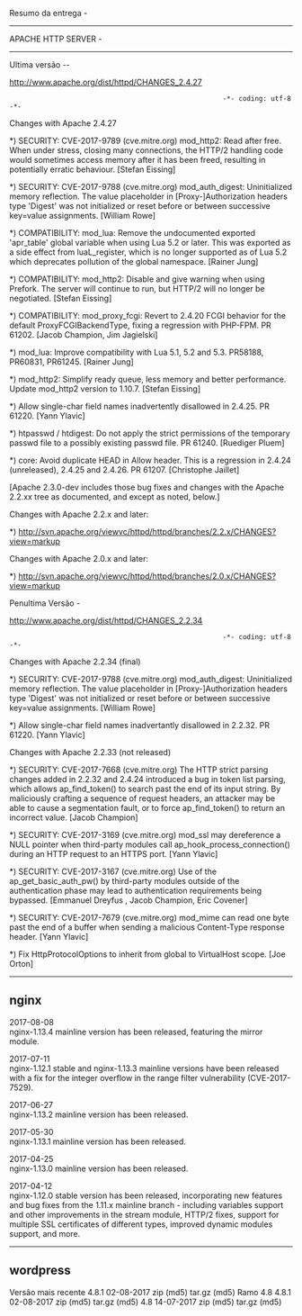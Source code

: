 Resumo da entrega - 


------------------------------------------------------------------------------------------------------
APACHE HTTP SERVER - 

------------------------------------------------------------------------------------------------------

Ultima versão --

http://www.apache.org/dist/httpd/CHANGES_2.4.27

                                                         -*- coding: utf-8 -*-

Changes with Apache 2.4.27

  *) SECURITY: CVE-2017-9789 (cve.mitre.org)
     mod_http2: Read after free. When under stress, closing many connections,
     the HTTP/2 handling code would sometimes access memory after it has been
     freed, resulting in potentially erratic behaviour.
     [Stefan Eissing]

  *) SECURITY: CVE-2017-9788 (cve.mitre.org)
     mod_auth_digest: Uninitialized memory reflection.  The value placeholder
     in [Proxy-]Authorization headers type 'Digest' was not initialized or
     reset before or between successive key=value assignments.
     [William Rowe]

  *) COMPATIBILITY: mod_lua: Remove the undocumented exported 'apr_table'
     global variable when using Lua 5.2 or later. This was exported as a
     side effect from luaL_register, which is no longer supported as of
     Lua 5.2 which deprecates pollution of the global namespace.
     [Rainer Jung]

  *) COMPATIBILITY: mod_http2: Disable and give warning when using Prefork.
     The server will continue to run, but HTTP/2 will no longer be negotiated.
     [Stefan Eissing]

  *) COMPATIBILITY: mod_proxy_fcgi: Revert to 2.4.20 FCGI behavior for the
     default ProxyFCGIBackendType, fixing a regression with PHP-FPM. PR 61202.
     [Jacob Champion, Jim Jagielski]

  *) mod_lua: Improve compatibility with Lua 5.1, 5.2 and 5.3.
     PR58188, PR60831, PR61245. [Rainer Jung]
  
  *) mod_http2: Simplify ready queue, less memory and better performance. Update
     mod_http2 version to 1.10.7. [Stefan Eissing]
  
  *) Allow single-char field names inadvertently disallowed in 2.4.25.
     PR 61220. [Yann Ylavic]

  *) htpasswd / htdigest: Do not apply the strict permissions of the temporary
     passwd file to a possibly existing passwd file. PR 61240. [Ruediger Pluem]

  *) core: Avoid duplicate HEAD in Allow header.
     This is a regression in 2.4.24 (unreleased), 2.4.25 and 2.4.26.
     PR 61207. [Christophe Jaillet]



  [Apache 2.3.0-dev includes those bug fixes and changes with the
   Apache 2.2.xx tree as documented, and except as noted, below.]

Changes with Apache 2.2.x and later:

  *) http://svn.apache.org/viewvc/httpd/httpd/branches/2.2.x/CHANGES?view=markup

Changes with Apache 2.0.x and later:

  *) http://svn.apache.org/viewvc/httpd/httpd/branches/2.0.x/CHANGES?view=markup

Penultima Versão  - 

http://www.apache.org/dist/httpd/CHANGES_2.2.34

                                                         -*- coding: utf-8 -*-
Changes with Apache 2.2.34 (final)

  *) SECURITY: CVE-2017-9788 (cve.mitre.org)
     mod_auth_digest: Uninitialized memory reflection.  The value placeholder
     in [Proxy-]Authorization headers type 'Digest' was not initialized or
     reset before or between successive key=value assignments.
     [William Rowe]

  *) Allow single-char field names inadvertantly disallowed in 2.2.32.
     PR 61220. [Yann Ylavic]

Changes with Apache 2.2.33 (not released)

  *) SECURITY: CVE-2017-7668 (cve.mitre.org)
     The HTTP strict parsing changes added in 2.2.32 and 2.4.24 introduced a
     bug in token list parsing, which allows ap_find_token() to search past
     the end of its input string. By maliciously crafting a sequence of
     request headers, an attacker may be able to cause a segmentation fault,
     or to force ap_find_token() to return an incorrect value.
     [Jacob Champion]

  *) SECURITY: CVE-2017-3169 (cve.mitre.org)
     mod_ssl may dereference a NULL pointer when third-party modules call
     ap_hook_process_connection() during an HTTP request to an HTTPS port.
     [Yann Ylavic]

  *) SECURITY: CVE-2017-3167 (cve.mitre.org)
     Use of the ap_get_basic_auth_pw() by third-party modules outside of the
     authentication phase may lead to authentication requirements being
     bypassed.
     [Emmanuel Dreyfus <manu netbsd.org>, Jacob Champion, Eric Covener]

  *) SECURITY: CVE-2017-7679 (cve.mitre.org)
     mod_mime can read one byte past the end of a buffer when sending a
     malicious Content-Type response header.  [Yann Ylavic]
  
  *) Fix HttpProtocolOptions to inherit from global to VirtualHost scope.
     [Joe Orton]

------------------------------------------------------------------------------------------------------
nginx
------------------------------------------------------------------------------------------------------


2017-08-08	
nginx-1.13.4 mainline version has been released, featuring the mirror module.

2017-07-11	
nginx-1.12.1 stable and nginx-1.13.3 mainline versions have been released with a fix for the integer overflow in the range filter vulnerability (CVE-2017-7529).

2017-06-27	
nginx-1.13.2 mainline version has been released.

2017-05-30	
nginx-1.13.1 mainline version has been released.

2017-04-25	
nginx-1.13.0 mainline version has been released.

2017-04-12	
nginx-1.12.0 stable version has been released, incorporating new features and bug fixes from the 1.11.x mainline branch - including variables support and other improvements in the stream module, HTTP/2 fixes, support for multiple SSL certificates of different types, improved dynamic modules support, and more.

---------------------------------------------------------------------------------------------------------------
wordpress
---------------------------------------------------------------------------------------------------------------
Versão mais recente
4.8.1	02-08-2017	zip (md5)	tar.gz (md5)
Ramo 4.8
4.8.1	02-08-2017	zip (md5)	tar.gz (md5)
4.8	14-07-2017	zip (md5)	tar.gz (md5)
